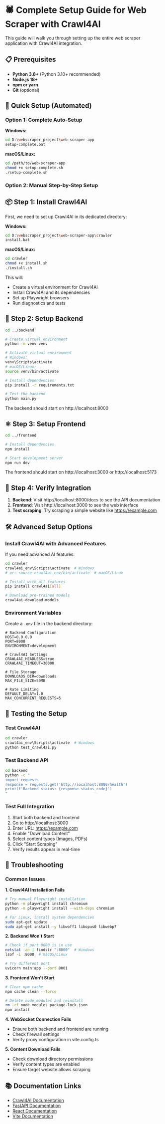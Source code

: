 # 🕷️ Complete Setup Guide for Web Scraper with Crawl4AI

This guide will walk you through setting up the entire web scraper application with Crawl4AI integration.

## 📋 Prerequisites

- **Python 3.8+** (Python 3.10+ recommended)
- **Node.js 18+** 
- **npm or yarn**
- **Git** (optional)

## 🚀 Quick Setup (Automated)

### Option 1: Complete Auto-Setup

**Windows:**
```bash
cd D:\webscraper_project\web-scraper-app
setup-complete.bat
```

**macOS/Linux:**
```bash
cd /path/to/web-scraper-app
chmod +x setup-complete.sh
./setup-complete.sh
```

### Option 2: Manual Step-by-Step Setup

## 📦 Step 1: Install Crawl4AI

First, we need to set up Crawl4AI in its dedicated directory:

**Windows:**
```bash
cd D:\webscraper_project\web-scraper-app\crawler
install.bat
```

**macOS/Linux:**
```bash
cd crawler
chmod +x install.sh
./install.sh
```

This will:
- Create a virtual environment for Crawl4AI
- Install Crawl4AI and its dependencies
- Set up Playwright browsers
- Run diagnostics and tests

## 🐍 Step 2: Setup Backend

```bash
cd ../backend

# Create virtual environment
python -m venv venv

# Activate virtual environment
# Windows:
venv\Scripts\activate
# macOS/Linux:
source venv/bin/activate

# Install dependencies
pip install -r requirements.txt

# Test the backend
python main.py
```

The backend should start on http://localhost:8000

## ⚛️ Step 3: Setup Frontend

```bash
cd ../frontend

# Install dependencies
npm install

# Start development server
npm run dev
```

The frontend should start on http://localhost:3000 or http://localhost:5173

## 🔗 Step 4: Verify Integration

1. **Backend**: Visit http://localhost:8000/docs to see the API documentation
2. **Frontend**: Visit http://localhost:3000 to see the web interface
3. **Test scraping**: Try scraping a simple website like https://example.com

## 🛠️ Advanced Setup Options

### Install Crawl4AI with Advanced Features

If you need advanced AI features:

```bash
cd crawler
crawl4ai_env\Scripts\activate  # Windows
# or: source crawl4ai_env/bin/activate  # macOS/Linux

# Install with all features
pip install crawl4ai[all]

# Download pre-trained models
crawl4ai-download-models
```

### Environment Variables

Create a `.env` file in the backend directory:

```env
# Backend Configuration
HOST=0.0.0.0
PORT=8000
ENVIRONMENT=development

# Crawl4AI Settings
CRAWL4AI_HEADLESS=true
CRAWL4AI_TIMEOUT=30000

# File Storage
DOWNLOADS_DIR=downloads
MAX_FILE_SIZE=50MB

# Rate Limiting
DEFAULT_DELAY=1.0
MAX_CONCURRENT_REQUESTS=5
```

## 🧪 Testing the Setup

### Test Crawl4AI
```bash
cd crawler
crawl4ai_env\Scripts\activate  # Windows
python test_crawl4ai.py
```

### Test Backend API
```bash
cd backend
python -c "
import requests
response = requests.get('http://localhost:8000/health')
print(f'Backend status: {response.status_code}')
"
```

### Test Full Integration
1. Start both backend and frontend
2. Go to http://localhost:3000
3. Enter URL: https://example.com
4. Enable "Download Content" 
5. Select content types (Images, PDFs)
6. Click "Start Scraping"
7. Verify results appear in real-time

## 🔧 Troubleshooting

### Common Issues

**1. Crawl4AI Installation Fails**
```bash
# Try manual Playwright installation
python -m playwright install chromium
python -m playwright install --with-deps chromium

# For Linux, install system dependencies
sudo apt-get update
sudo apt-get install -y libwoff1 libopus0 libwebp7
```

**2. Backend Won't Start**
```bash
# Check if port 8000 is in use
netstat -an | findstr ":8000"  # Windows
lsof -i :8000  # macOS/Linux

# Try different port
uvicorn main:app --port 8001
```

**3. Frontend Won't Start**
```bash
# Clear npm cache
npm cache clean --force

# Delete node_modules and reinstall
rm -rf node_modules package-lock.json
npm install
```

**4. WebSocket Connection Fails**
- Ensure both backend and frontend are running
- Check firewall settings
- Verify proxy configuration in vite.config.ts

**5. Content Download Fails**
- Check download directory permissions
- Verify content types are enabled
- Ensure target website allows scraping

## 📚 Documentation Links

- [Crawl4AI Documentation](https://docs.crawl4ai.com/)
- [FastAPI Documentation](https://fastapi.tiangolo.com/)
- [React Documentation](https://react.dev/)
- [Vite Documentation](https://vitejs.dev/)
